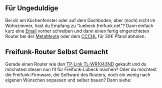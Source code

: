 ## Für Ungeduldige

Bei dir am Küchenfenster oder auf dem Dachboden, aber (noch) nicht im Wohnzimmer, hast du Empfang zu "luebeck.freifunk.net"?
Dann einfach kurz eine [Email](http://lists.asta.uni-luebeck.de/mailman/listinfo/freifunk.luebeck) vorher schreiben und dann einen fertig eingerichteten Router bei der [MetaMeute](http://metameute.de) oder dem [CCCHL](http://www.ccchl.de) für 30€ Pfand abholen.

## Freifunk-Router Selbst Gemacht

Gerade einen Router wie den [TP-Link TL-WR1043ND](http://wiki.openwrt.org/toh/tp-link/tl-wr1043nd) gekauft und du möchstest diesen nun fit für Freifunk-Lübeck machen? Oder du möchtest die Freifunk-Firmware, die Software des Routers, noch ein wenig nach eigenen Wünschen anpassen und selber bauen? Dann siehe:
